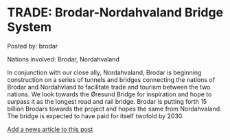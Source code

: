 # TRADE: Brodar-Nordahvaland Bridge System

Posted by: brodar

Nations involved: Brodar, Nordahvaland

In conjunction with our close ally, Nordahvaland, Brodar is beginning construction on a series of tunnels and bridges connecting the nations of Brodar and Nordahvland to facilitate trade and tourism between the two nations.  We look towards the Øresund Bridge for inspiration and hope to surpass it as the longest road and rail bridge. Brodar is putting forth 15 billion Brodars towards the project and hopes the same from Nordahvaland. The bridge is expected to have paid for itself twofold by 2030. 

[Add a news article to this post](http://solborg.xyz/rp/admin.php?event=2016-11-13_brodar-nordahvaland-bridge-system-brodar)

